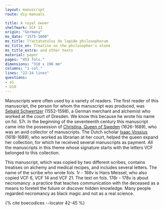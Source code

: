 ```yaml
---
layout: manuscript
route: diy-manuals

title: A royal owner
shelfmark: VCF 13
origin: "Germany"
ms_date: "1575-1600"
ms_title: Tractatatulus de lapide philosophorum
ms_title_en: Treatise on the philosopher's stone
ms_title_extra: and other texts
material: paper
pages: "453 fols."
dimensions: "310 x 196 mm"
columns: "1 col."
lines: "22-24 lines"
questions:
- a1
- b10
---
```


Manuscripts were often used by a variety of readers. The first reader of
this manuscript, the person for whom the manuscript was produced, was
[Sebald Schwertzer](https://de.wikipedia.org/wiki/Sebalt_Schwertzer)
(1552-1598), a German merchant and alchemist who worked at the court of
Dresden. We know this because he wrote his name on fol. 57r. In the
beginning of the seventeenth century this manuscript came into the
possession of [Christina, Queen of
Sweden](https://en.wikipedia.org/wiki/Christina,_Queen_of_Sweden)
(1626-1689), who was an avid collector of manuscripts. The Dutch scholar
[Isaac Vossius](https://en.wikipedia.org/wiki/Isaac_Vossius)
(1618-1689), who worked as librarian at her court, helped the queen
expand her collection, for which he received several manuscripts as
payment. All the manuscripts in this theme whose signature starts with
the letters VCF belonged to this collection.

This manuscript, which was copied by two different scribes, contains
treatises on alchemy and medical recipes, and includes several letters.
The name of the scribe who wrote fols. 1r - 166v is Hans Meissel, who also
copied VCF 6, VCF 14 and VCF 21. The text on fols. 176r - 178v is about
necromancy: a practice that teaches communication with the deceased as a
means to foretell the future or discover hidden knowledge. Many people
regarded necromancy as black magic and not as a real science.

{% cite boecodices --locator 42-45 %}